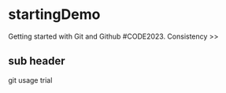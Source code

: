 # startingDemo
Getting started with Git and Github
#CODE2023.
Consistency >>

## sub header
git usage trial